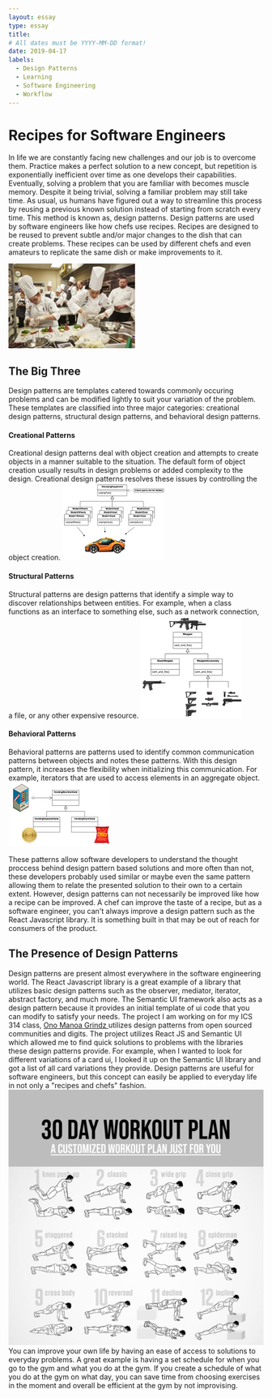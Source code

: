 ```yaml
---
layout: essay
type: essay
title: 
# All dates must be YYYY-MM-DD format!
date: 2019-04-17
labels:
  - Design Patterns
  - Learning
  - Software Engineering
  - Workflow
---
```


# **Recipes for Software Engineers**
In life we are constantly facing new challenges and our job is to overcome them. Practice makes a perfect solution to a new concept, but repetition is exponentially inefficient over time as one develops their capabilities. Eventually, solving a problem that you are familiar with becomes muscle memory. Despite it being trivial, solving a familiar problem may still take time. As usual, us humans have figured out a way to streamline this process by reusing a previous known solution instead of starting from scratch every time. This method is known as, design patterns. Design patterns are used by software engineers like how chefs use recipes. Recipes are designed to be reused to prevent subtle and/or major changes to the dish that can create problems. These recipes can be used by different chefs and even amateurs to replicate the same dish or make improvements to it. 

<img class="ui small right floated rounded image" src="../images/chefs.jpg">

## **The Big Three**
Design patterns are templates catered towards commonly occuring problems and can be modified lightly to suit your variation of the problem. These templates are classified into three major categories: creational design patterns, structural design patterns, and behavioral design patterns.

#### **Creational Patterns**
Creational design patterns deal with object creation and attempts to create objects in a manner suitable to the situation. The default form of object creation usually results in design problems or added complexity to the design. Creational design patterns resolves these issues by controlling the object creation. <img class="ui small right floated rounded image" src="../images/object pattern.png">

#### **Structural Patterns**
Structural patterns are design patterns that identify a simple way to discover relationships between entities. For example, when a class functions as an interface to something else, such as a network connection, a file, or any other expensive resource. 
<img class="ui small right floated rounded image" src="../images/structural pattern.png">

#### **Behavioral Patterns**
Behavioral patterns are patterns used to identify common communication patterns between objects and notes these patterns. With this design pattern, it increases the flexibility when initializing this communication. For example, iterators that are used to access elements in an aggregate object. <img class="ui small right floated rounded image" src="../images/behavioral pattern.png">

These patterns allow software developers to understand the thought proccess behind design pattern based solutions and more often than not, these developers probably used similar or maybe even the same pattern allowing them to relate the presented solution to their own to a certain extent. However, design patterns can not necessarily be improved like how a recipe can be improved. A chef can improve the taste of a recipe, but as a software engineer, you can't always improve a design pattern such as the React Javascript library. It is something built in that may be out of reach for consumers of the product. 

## **The Presence of Design Patterns**
Design patterns are present almost everywhere in the software engineering world. The React Javascript library is a great example of a library that utilizes basic design patterns such as the observer, mediator, iterator, abstract factory, and much more. The Semantic UI framework also acts as a design pattern because it provides an initial template of ui code that you can modify to satisfy your needs. The project I am working on for my ICS 314 class, <a href="https://ono-manoa-grindz.github.io/"> Ono Manoa Grindz </a> utilizes design patterns from open sourced communities and digits. The project utilizes React JS and Semantic UI which allowed me to find quick solutions to problems with the libraries these design patterns provide. For example, when I wanted to look for different variations of a card ui, I looked it up on the Semantic UI library and got a list of all card variations they provide. Design patterns are useful for software engineers, but this concept can easily be applied to everyday life in not only a "recipes and chefs" fashion. <img class="ui small right floated rounded image" src="../images/workout plan.png"> You can improve your own life by having an ease of access to solutions to everyday problems. A great example is having a set schedule for when you go to the gym and what you do at the gym. If you create a schedule of what you do at the gym on what day, you can save time from choosing exercises in the moment and overall be efficient at the gym by not improvising. 
